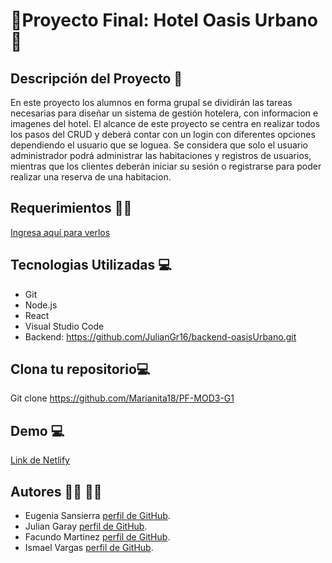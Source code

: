 
# 🌴Proyecto Final: Hotel Oasis Urbano🌴

## Descripción del Proyecto 📃
En este proyecto los alumnos en forma grupal se dividirán las tareas necesarias para diseñar un sistema de gestión hotelera, con informacion e imagenes  del hotel. El alcance de este proyecto se centra en realizar todos los pasos del CRUD y deberá contar con un login con diferentes opciones dependiendo el usuario que se loguea. Se considera que solo el usuario administrador podrá administrar las habitaciones y registros de usuarios, mientras que los clientes deberán iniciar su sesión o registrarse para poder realizar una reserva de una habitacion.

## Requerimientos 📃✅

[Ingresa aquí para verlos]( https://drive.google.com/file/d/1mnfG1CnqsyaHanGm19FojqFlAzjg5kzN/view)

## Tecnologias Utilizadas 💻 
- Git
- Node.js
- React
- Visual Studio Code
- Backend: https://github.com/JulianGr16/backend-oasisUrbano.git

## Clona tu repositorio💻
Git clone https://github.com/Marianita18/PF-MOD3-G1

## Demo 💻
[Link de Netlify](https://github.com/EugeSan-hub)

## Autores 👩‍💻 👨‍💻
- Eugenia Sansierra [perfil de GitHub](https://github.com/EugeSan-hub).
- Julian Garay [perfil de GitHub](https://github.com/JulianGr16).
- Facundo Martinez [perfil de GitHub](https://github.com/facu030).
- Ismael Vargas [perfil de GitHub](https://github.com/joseismaelvargas).


